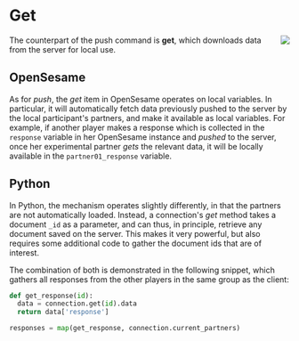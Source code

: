 # Get

<img src="https://raw.githubusercontent.com/psynteract/psynteract-os/master/plugins/niente_get/niente_get_large.png" align="right">

The counterpart of the push command is **get**, which downloads data from the
server for local use.

## OpenSesame

As for *push*, the *get* item in OpenSesame operates on local variables. In
particular, it will automatically fetch data previously pushed to the server by
the local participant's partners, and make it available as local variables. For
example, if another player makes a response which is collected in the `response`
variable in her OpenSesame instance and *pushed* to the server, once her
experimental partner *gets* the relevant data, it will be locally available in
the `partner01_response` variable.

## Python

In Python, the mechanism operates slightly differently, in that the partners are
not automatically loaded. Instead, a connection's *get* method takes a document
`_id` as a parameter, and can thus, in principle, retrieve any document saved on
the server. This makes it very powerful, but also requires some additional code
to gather the document ids that are of interest.

The combination of both is demonstrated in the following snippet, which gathers
all responses from the other players in the same group as the client:

```python
def get_response(id):
  data = connection.get(id).data
  return data['response']

responses = map(get_response, connection.current_partners)
```
